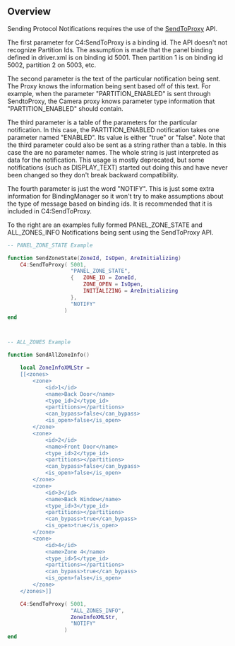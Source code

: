 ## Overview

Sending Protocol Notifications requires the use of the [SendToProxy][1] API.

The first parameter for C4:SendToProxy is a binding id.  The API doesn't not recognize Partition Ids. The assumption is made that the panel binding defined in driver.xml is on binding id 5001. Then partition 1 is on binding id 5002, partition 2 on 5003, etc.

The second parameter is the text of the particular notification being sent. The Proxy knows the information being sent based off of this text. For example, when the parameter "PARTITION\_ENABLED" is sent through SendtoProxy, the Camera proxy knows parameter type information that "PARTITION\_ENABLED" should contain.

The third parameter is a table of the parameters for the particular notification.  In this case, the PARTITION\_ENABLED notification takes one parameter named "ENABLED".  Its value is either "true" or "false". Note that the third parameter could also be sent as a string rather than a table.  In this case the are no parameter names.  The whole string is just interpreted as data for the notification.  This usage is mostly deprecated, but some notifications (such as DISPLAY\_TEXT) started out doing this and have never been changed so they don't break backward compatibility.

The fourth parameter is just the word "NOTIFY". This is just some extra information for BindingManager so it won't try to make assumptions about the type of message based on binding ids. It is recommended that it is included in C4:SendToProxy.

To the right are an examples fully formed PANEL\_ZONE\_STATE and ALL\_ZONES\_INFO Notifications being sent using the SendToProxy API.

```lua
-- PANEL_ZONE_STATE Example

function SendZoneState(ZoneId, IsOpen, AreInitializing)
	C4:SendToProxy(	5001,
					"PANEL_ZONE_STATE",
					{	ZONE_ID = ZoneId,
						ZONE_OPEN = IsOpen,
						INITIALIZING = AreInitializing
					},
					"NOTIFY"
				  )
end



-- ALL_ZONES Example

function SendAllZoneInfo()

	local ZoneInfoXMLStr =
	[[<zones>
		<zone>
			<id>1</id>
			<name>Back Door</name>
			<type_id>2</type_id>
			<partitions></partitions>
			<can_bypass>false</can_bypass>
			<is_open>false</is_open>
		</zone>
		<zone>
			<id>2</id>
			<name>Front Door</name>
			<type_id>2</type_id>
			<partitions></partitions>
			<can_bypass>false</can_bypass>
			<is_open>false</is_open>
		</zone>
		<zone>
			<id>3</id>
			<name>Back Window</name>
			<type_id>3</type_id>
			<partitions></partitions>
			<can_bypass>true</can_bypass>
			<is_open>true</is_open>
		</zone>
		<zone>
			<id>4</id>
			<name>Zone 4</name>
			<type_id>5</type_id>
			<partitions></partitions>
			<can_bypass>true</can_bypass>
			<is_open>false</is_open>
		</zone>
	</zones>]]

	C4:SendToProxy(	5001,
					"ALL_ZONES_INFO",
					ZoneInfoXMLStr,
					"NOTIFY"
				  )
end
```

[1]:	https://snap-one.github.io/docs-driverworks-api/#proxy-interface-sendtoproxy